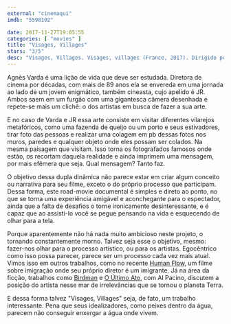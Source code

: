 ```yaml
---
external: "cinemaqui"
imdb: "5598102"

date: 2017-11-27T19:05:55
categories: [ "movies" ]
title: "Visages, Villages"
stars: "3/5"
desc: "Visages, Villages. Visages, villages (France, 2017). Dirigido por JR, Agnès Varda. Escrito por JR, Agnès Varda. Com Jean-Paul Beaujon (Himself), Amaury Bossy (Himself), Yves Boulen (Himself), Jeannine Carpentier (Herself), Marie Douvet (Herself), Claude Ferchal (Himself), Claude Flaert (Himself), Vincent Gils (Himself), Jean-Luc Godard (Himself)."
---
```

Agnès Varda é uma lição de vida que deve ser estudada. Diretora de cinema por décadas, com mais de 89 anos ela se envereda em uma jornada ao lado de um jovem enigmático, também cineasta, cujo apelido é JR. Ambos saem em um furgão com uma gigantesca câmera desenhada e repete-se mais um clichê: o dos artistas em busca de fazer a sua arte.

E no caso de Varda e JR essa arte consiste em visitar diferentes vilarejos metafóricos, como uma fazenda de queijo ou um porto e seus estivadores, tirar foto das pessoas e realizar uma colagem em pb dessas fotos nos muros, paredes e qualquer objeto onde eles possam ser colados. Na mesma paisagem que visitam. Isso torna os fotografados famosos onde estão, os recortam daquela realidade e ainda imprimem uma mensagem, por mais efêmera que seja. Qual mensagem? Tanto faz.

O objetivo dessa dupla dinâmica não parece estar em criar algum conceito ou narrativa para seu filme, exceto o do próprio processo que participam. Dessa forma, este road-movie documental é simples e direto ao ponto, no que se torna uma experiência amigável e aconchegante para o espectador, ainda que a falta de desafios o torne ironicamente desinteressante, e é capaz que ao assisti-lo você se pegue pensando na vida e esquecendo de olhar para a tela.

Porque aparentemente não há nada muito ambicioso neste projeto, o tornando constantemente morno. Talvez seja esse o objetivo, mesmo: fazer-nos olhar para o processo artístico, ou para os artistas. Egocêntrico como isso possa parecer, parece ser um processo cada vez mais atual. Vimos isso em outros trabalhos, como no recente [Human Flow](/human-flow), um filme sobre imigração onde seu próprio diretor é um imigrante. Já na área da ficção, trabalhos como [Birdman](/birdman) e [O Último Ato](/o-ultimo-ato), com Al Pacino, discutem a posição do artista nesse mar de irrelevâncias que se tornou o planeta Terra.

E dessa forma talvez "Visages, Villages" seja, de fato, um trabalho interessante. Pena que seus idealizadores, como peixes dentro da água, parecem não conseguir enxergar a água onde vivem.
